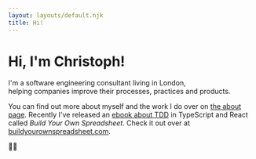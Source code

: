 ```yaml
---
layout: layouts/default.njk
title: Hi!
---
```


# Hi, I'm Christoph!

I'm a software engineering consultant living in London,<br />
helping companies improve their processes, practices and products.

You can find out more about myself and the work I do over on <a href="/about/">the about page</a>.
Recently I've released an <a href="/book/">ebook about TDD</a> in TypeScript and React called <em>Build Your Own Spreadsheet</em>.
Check it out over at <a href="https://buildyourownspreadsheet.com" ref="external">buildyourownspreadsheet.com</a>.

&#9996;&#127995;

